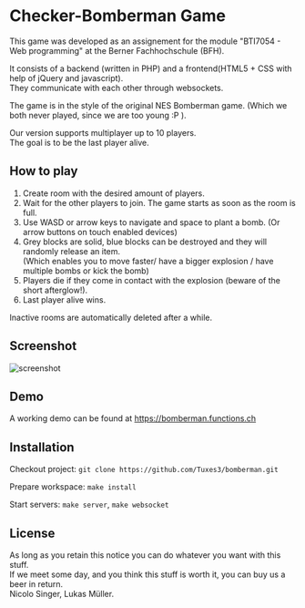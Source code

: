 Checker-Bomberman Game
======================

This game was developed as an assignement for the module "BTI7054 - Web programming" at the Berner Fachhochschule (BFH).

It consists of a backend (written in PHP) and a  frontend(HTML5 + CSS with help of jQuery and javascript).  
They communicate with each other through websockets.

The game is in the style of the original NES Bomberman game. (Which we both never played, since we are too young :P ).

Our version supports multiplayer up to 10 players.   
The goal is to be the last player alive. 

How to play
-----------
1. Create room with the desired amount of players.
2. Wait for the other players to join. The game starts as soon as the room is full.
3. Use WASD or arrow keys to navigate and space to plant a bomb. (Or arrow buttons on touch enabled devices)
4. Grey blocks are solid, blue blocks can be destroyed and they will randomly release an item.  
  (Which enables you to move faster/ have a bigger explosion / have multiple bombs or kick the bomb)
5. Players die if they come in contact with the explosion (beware of the short afterglow!).
6. Last player alive wins.

Inactive rooms are automatically deleted after a while.

Screenshot
----------
![screenshot](https://i.imgur.com/9AP2En3.png)


Demo
-----
A working demo can be found at https://bomberman.functions.ch

Installation
------------
Checkout project:  `git clone https://github.com/Tuxes3/bomberman.git`

Prepare workspace:  `make install`

Start servers: `make server`, `make websocket` 

License
-------
As long as you retain this notice you can do whatever you want with this stuff.   
If we meet some day, and you think this stuff is worth it, you can buy us a beer in return.  
Nicolo Singer, Lukas Müller.


